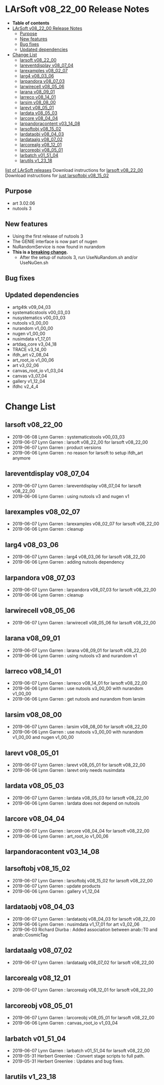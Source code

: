 LArSoft v08\_22\_00 Release Notes
======================================================================

-   **Table of contents**
-   [LArSoft v08\_22\_00 Release Notes](#LArSoft-v08_22_00-Release-Notes)
    -   [Purpose](#Purpose)
    -   [New features](#New-features)
    -   [Bug fixes](#Bug-fixes)
    -   [Updated dependencies](#Updated-dependencies)
-   [Change List](#Change-List)
    -   [larsoft v08\_22\_00](#larsoft-v08_22_00)
    -   [lareventdisplay v08\_07\_04](#lareventdisplay-v08_07_04)
    -   [larexamples v08\_02\_07](#larexamples-v08_02_07)
    -   [larg4 v08\_03\_06](#larg4-v08_03_06)
    -   [larpandora v08\_07\_03](#larpandora-v08_07_03)
    -   [larwirecell v08\_05\_06](#larwirecell-v08_05_06)
    -   [larana v08\_09\_01](#larana-v08_09_01)
    -   [larreco v08\_14\_01](#larreco-v08_14_01)
    -   [larsim v08\_08\_00](#larsim-v08_08_00)
    -   [larevt v08\_05\_01](#larevt-v08_05_01)
    -   [lardata v08\_05\_03](#lardata-v08_05_03)
    -   [larcore v08\_04\_04](#larcore-v08_04_04)
    -   [larpandoracontent v03\_14\_08](#larpandoracontent-v03_14_08)
    -   [larsoftobj v08\_15\_02](#larsoftobj-v08_15_02)
    -   [lardataobj v08\_04\_03](#lardataobj-v08_04_03)
    -   [lardataalg v08\_07\_02](#lardataalg-v08_07_02)
    -   [larcorealg v08\_12\_01](#larcorealg-v08_12_01)
    -   [larcoreobj v08\_05\_01](#larcoreobj-v08_05_01)
    -   [larbatch v01\_51\_04](#larbatch-v01_51_04)
    -   [larutils v1\_23\_18](#larutils-v1_23_18)

[list of LArSoft releases](LArSoft_release_list)
Download instructions for [larsoft v08\_22\_00](http://scisoft.fnal.gov/scisoft/bundles/larsoft/v08_22_00/larsoft-v08_22_00.html)
Download instructions for [just larsoftobj v08\_15\_02](http://scisoft.fnal.gov/scisoft/bundles/larsoftobj/v08_15_02/larsoftobj-v08_15_02.html)

Purpose
--------------------

-   art 3.02.06
-   nutools 3

New features
------------------------------

-   Using the first release of nutools 3
-   The GENIE interface is now part of nugen
-   NuRandomService is now found in nurandom
-   **This is a [breaking change](Breaking_Changes#nutools-v3_00_00).**
    -   After the setup of nutools 3, run UseNuRandom.sh and/or UseNuGen.sh

Bug fixes
------------------------

Updated dependencies
----------------------------------------------

-   artg4tk v09\_04\_03
-   systematicstools v00\_03\_03
-   nusystematics v00\_03\_03
-   nutools v3\_00\_00
-   nurandom v1\_00\_00
-   nugen v1\_00\_00
-   nusimdata v1\_17\_01
-   artdaq\_core v3\_04\_18
-   TRACE v3\_14\_00
-   ifdh\_art v2\_08\_04
-   art\_root\_io v1\_00\_06
-   art v3\_02\_06
-   canvas\_root\_io v1\_03\_04
-   canvas v3\_07\_04
-   gallery v1\_12\_04
-   ifdhc v2\_4\_4

Change List
============================

larsoft v08\_22\_00
------------------------------------------

-   2019-06-08 Lynn Garren : systematicstools v00\_03\_03
-   2019-06-07 Lynn Garren : larsoft v08\_22\_00 for larsoft v08\_22\_00
-   2019-06-07 Lynn Garren : product versions
-   2019-06-06 Lynn Garren : no reason for larsoft to setup ifdh\_art anymore

lareventdisplay v08\_07\_04
----------------------------------------------------------

-   2019-06-07 Lynn Garren : lareventdisplay v08\_07\_04 for larsoft v08\_22\_00
-   2019-06-06 Lynn Garren : using nutools v3 and nugen v1

larexamples v08\_02\_07
--------------------------------------------------

-   2019-06-07 Lynn Garren : larexamples v08\_02\_07 for larsoft v08\_22\_00
-   2019-06-06 Lynn Garren : cleanup

larg4 v08\_03\_06
--------------------------------------

-   2019-06-07 Lynn Garren : larg4 v08\_03\_06 for larsoft v08\_22\_00
-   2019-06-06 Lynn Garren : adding nutools dependency

larpandora v08\_07\_03
------------------------------------------------

-   2019-06-07 Lynn Garren : larpandora v08\_07\_03 for larsoft v08\_22\_00
-   2019-06-06 Lynn Garren : cleanup

larwirecell v08\_05\_06
--------------------------------------------------

-   2019-06-07 Lynn Garren : larwirecell v08\_05\_06 for larsoft v08\_22\_00

larana v08\_09\_01
----------------------------------------

-   2019-06-07 Lynn Garren : larana v08\_09\_01 for larsoft v08\_22\_00
-   2019-06-06 Lynn Garren : using nutools v3 and nurandom v1

larreco v08\_14\_01
------------------------------------------

-   2019-06-07 Lynn Garren : larreco v08\_14\_01 for larsoft v08\_22\_00
-   2019-06-06 Lynn Garren : use nutools v3\_00\_00 with nurandom v1\_00\_00
-   2019-06-06 Lynn Garren : get nutools and nurandom from larsim

larsim v08\_08\_00
----------------------------------------

-   2019-06-07 Lynn Garren : larsim v08\_08\_00 for larsoft v08\_22\_00
-   2019-06-06 Lynn Garren : use nutools v3\_00\_00 with nurandom v1\_00\_00 and nugen v1\_00\_00

larevt v08\_05\_01
----------------------------------------

-   2019-06-07 Lynn Garren : larevt v08\_05\_01 for larsoft v08\_22\_00
-   2019-06-06 Lynn Garren : larevt only needs nusimdata

lardata v08\_05\_03
------------------------------------------

-   2019-06-07 Lynn Garren : lardata v08\_05\_03 for larsoft v08\_22\_00
-   2019-06-06 Lynn Garren : lardata does not depend on nutools

larcore v08\_04\_04
------------------------------------------

-   2019-06-07 Lynn Garren : larcore v08\_04\_04 for larsoft v08\_22\_00
-   2019-06-06 Lynn Garren : art\_root\_io v1\_00\_06

larpandoracontent v03\_14\_08
--------------------------------------------------------------

larsoftobj v08\_15\_02
------------------------------------------------

-   2019-06-07 Lynn Garren : larsoftobj v08\_15\_02 for larsoft v08\_22\_00
-   2019-06-07 Lynn Garren : update products
-   2019-06-06 Lynn Garren : gallery v1\_12\_04

lardataobj v08\_04\_03
------------------------------------------------

-   2019-06-07 Lynn Garren : lardataobj v08\_04\_03 for larsoft v08\_22\_00
-   2019-06-06 Lynn Garren : nusimdata v1\_17\_01 for art v3\_02\_06
-   2019-06-03 Richard Diurba : Added association between anab::T0 and anab::CosmicTag

lardataalg v08\_07\_02
------------------------------------------------

-   2019-06-07 Lynn Garren : lardataalg v08\_07\_02 for larsoft v08\_22\_00

larcorealg v08\_12\_01
------------------------------------------------

-   2019-06-07 Lynn Garren : larcorealg v08\_12\_01 for larsoft v08\_22\_00

larcoreobj v08\_05\_01
------------------------------------------------

-   2019-06-07 Lynn Garren : larcoreobj v08\_05\_01 for larsoft v08\_22\_00
-   2019-06-06 Lynn Garren : canvas\_root\_io v1\_03\_04

larbatch v01\_51\_04
--------------------------------------------

-   2019-06-07 Lynn Garren : larbatch v01\_51\_04 for larsoft v08\_22\_00
-   2019-05-31 Herbert Greenlee : Convert stage scripts to full path.
-   2019-05-31 Herbert Greenlee : Updates and bug fixes.

larutils v1\_23\_18
------------------------------------------
